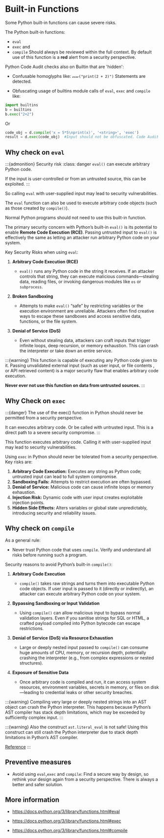 # Built-in Functions

Some Python built-in functions can cause severe risks. 

The Python built-in functions:
* `eval`
* `exec` and
* `compile`
Should always be reviewed within the full context. By default use of this function is a **red** alert from a security perspective.

Python Code Audit checks also on Builtin that are 'hidden':

* Confusable homoglyphs like: `ℯ𝓍ℯ𝒸("print(2 + 2)")` Statements are detected.

* Obfuscating usage of builtins module calls of `eval`, `exec` and `compile` like:
```python
import builtins
b = builtins
b.exec("2+2")
```
Or
```python
code_obj = d.compile('x = 5*5\nprint(x)', '<string>', 'exec')
result = d.exec(code_obj)  #Input should not be obfuscated. Code Audit will detect this!
```

## Why check on `eval`

:::{admonition} Security risk
:class: danger
`eval()` can execute arbitrary Python code. 

If the input is user-controlled or from an untrusted source, this can be exploited.
:::

So calling `eval` with user-supplied input may lead to security vulnerabilities.

The `eval` function can also be used to execute arbitrary code objects (such as those created by `compile()`). 

Normal Python programs should not need to use this built-in function.


The primary security concern with Python’s built-in `eval()` is its potential to enable **Remote Code Execution (RCE)**. Passing untrusted input to `eval()` is effectively the same as letting an attacker run arbitrary Python code on your system.

Key Security Risks when using `eval`:

1. **Arbitrary Code Execution (RCE)**

   * `eval()` runs any Python code in the string it receives. If an attacker controls that string, they can execute malicious commands—stealing data, reading files, or invoking dangerous modules like `os` or `subprocess`.

2. **Broken Sandboxing**

   * Attempts to make `eval()` “safe” by restricting variables or the execution environment are unreliable. Attackers often find creative ways to escape these sandboxes and access sensitive data, functions, or the file system.

3. **Denial of Service (DoS)**

   * Even without stealing data, attackers can craft inputs that trigger infinite loops, deep recursion, or memory exhaustion. This can crash the interpreter or take down an entire service.



:::{warning} 
This function is capable of executing any Python code given to it. Passing unvalidated external input (such as user input, or file contents , or API retrieved content) is a major security flaw that enables arbitrary code execution. 

**Never ever not use this function on data from untrusted sources.**
:::

## Why Check on `exec`

:::{danger} 
The use of the exec() function in Python should never be permitted from a security perspective. 

It can executes arbitrary code. Or be called with untrusted input. This is a direct path to a severe security compromise.
:::

This function executes arbitrary code. Calling it with user-supplied input may lead to security vulnerabilities.


Using `exec` in Python should never be tolerated from a security perspective. Key risks are:

1. **Arbitrary Code Execution:** Executes any string as Python code; untrusted input can lead to full system compromise.
2. **Sandboxing Fails:** Attempts to restrict execution are often bypassed.
3. **Denial of Service:** Malicious code can cause infinite loops or memory exhaustion.
4. **Injection Risk:** Dynamic code with user input creates exploitable injection points.
5. **Hidden Side Effects:** Alters variables or global state unpredictably, introducing security and reliability issues.





## Why check on `compile`

As a general rule:
* Never trust Python code that uses `compile`. Verify and understand all risks before running such a program.

Security reasons to avoid Python’s built-in `compile()`:

1. **Arbitrary Code Execution**

   * `compile()` takes raw strings and turns them into executable Python code objects. If user input is passed to it (directly or indirectly), an attacker can execute arbitrary Python code on your system.

2. **Bypassing Sandboxing or Input Validation**

   * Using `compile()` can allow malicious input to bypass normal validation layers. Even if you sanitise strings for SQL or HTML, a crafted payload compiled into Python bytecode can escape restrictions.

3. **Denial of Service (DoS) via Resource Exhaustion**

   * Large or deeply nested input passed to `compile()` can consume huge amounts of CPU, memory, or recursion depth, potentially crashing the interpreter (e.g., from complex expressions or nested structures).

4. **Exposure of Sensitive Data**

   * Once arbitrary code is compiled and run, it can access system resources, environment variables, secrets in memory, or files on disk—leading to credential leaks or other security breaches.



:::{warning} 
Compiling very large or deeply nested strings into an AST object can crash the Python interpreter. This happens because Python’s AST compiler has stack depth limitations, which may be exceeded by sufficiently complex input.
:::

:::{warning} 
Also the construct `ast.literal_eval` is not safe!
Using this construct can still crash the Python interpreter due to stack depth limitations in Python’s AST compiler.

[Reference](https://docs.python.org/3/library/ast.html#ast.literal_eval)
:::

## Preventive measures

* Avoid using `eval`,`exec` and `compile`: Find a secure way by design, so rethink your design again from a security perspective. There is always a better and safer solution.



## More information

* https://docs.python.org/3/library/functions.html#eval 

* https://docs.python.org/3/library/functions.html#exec

* https://docs.python.org/3/library/functions.html#compile